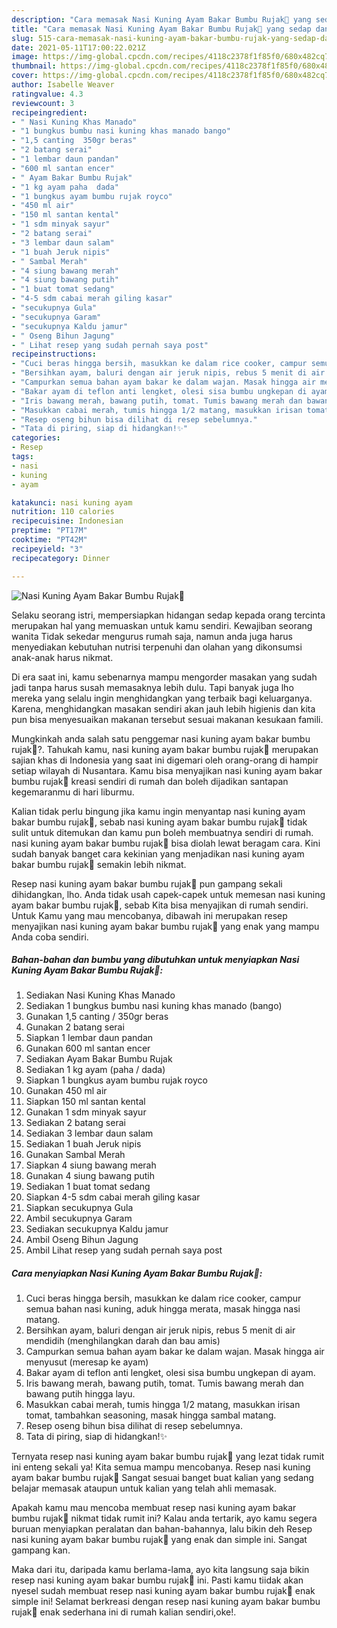 ```yaml
---
description: "Cara memasak Nasi Kuning Ayam Bakar Bumbu Rujak🍗 yang sedap dan Mudah Dibuat"
title: "Cara memasak Nasi Kuning Ayam Bakar Bumbu Rujak🍗 yang sedap dan Mudah Dibuat"
slug: 515-cara-memasak-nasi-kuning-ayam-bakar-bumbu-rujak-yang-sedap-dan-mudah-dibuat
date: 2021-05-11T17:00:22.021Z
image: https://img-global.cpcdn.com/recipes/4118c2378f1f85f0/680x482cq70/nasi-kuning-ayam-bakar-bumbu-rujak🍗-foto-resep-utama.jpg
thumbnail: https://img-global.cpcdn.com/recipes/4118c2378f1f85f0/680x482cq70/nasi-kuning-ayam-bakar-bumbu-rujak🍗-foto-resep-utama.jpg
cover: https://img-global.cpcdn.com/recipes/4118c2378f1f85f0/680x482cq70/nasi-kuning-ayam-bakar-bumbu-rujak🍗-foto-resep-utama.jpg
author: Isabelle Weaver
ratingvalue: 4.3
reviewcount: 3
recipeingredient:
- " Nasi Kuning Khas Manado"
- "1 bungkus bumbu nasi kuning khas manado bango"
- "1,5 canting  350gr beras"
- "2 batang serai"
- "1 lembar daun pandan"
- "600 ml santan encer"
- " Ayam Bakar Bumbu Rujak"
- "1 kg ayam paha  dada"
- "1 bungkus ayam bumbu rujak royco"
- "450 ml air"
- "150 ml santan kental"
- "1 sdm minyak sayur"
- "2 batang serai"
- "3 lembar daun salam"
- "1 buah Jeruk nipis"
- " Sambal Merah"
- "4 siung bawang merah"
- "4 siung bawang putih"
- "1 buat tomat sedang"
- "4-5 sdm cabai merah giling kasar"
- "secukupnya Gula"
- "secukupnya Garam"
- "secukupnya Kaldu jamur"
- " Oseng Bihun Jagung"
- " Lihat resep yang sudah pernah saya post"
recipeinstructions:
- "Cuci beras hingga bersih, masukkan ke dalam rice cooker, campur semua bahan nasi kuning, aduk hingga merata, masak hingga nasi matang."
- "Bersihkan ayam, baluri dengan air jeruk nipis, rebus 5 menit di air mendidih (menghilangkan darah dan bau amis)"
- "Campurkan semua bahan ayam bakar ke dalam wajan. Masak hingga air menyusut (meresap ke ayam)"
- "Bakar ayam di teflon anti lengket, olesi sisa bumbu ungkepan di ayam."
- "Iris bawang merah, bawang putih, tomat. Tumis bawang merah dan bawang putih hingga layu."
- "Masukkan cabai merah, tumis hingga 1/2 matang, masukkan irisan tomat, tambahkan seasoning, masak hingga sambal matang."
- "Resep oseng bihun bisa dilihat di resep sebelumnya."
- "Tata di piring, siap di hidangkan!✨"
categories:
- Resep
tags:
- nasi
- kuning
- ayam

katakunci: nasi kuning ayam 
nutrition: 110 calories
recipecuisine: Indonesian
preptime: "PT17M"
cooktime: "PT42M"
recipeyield: "3"
recipecategory: Dinner

---
```



![Nasi Kuning Ayam Bakar Bumbu Rujak🍗](https://img-global.cpcdn.com/recipes/4118c2378f1f85f0/680x482cq70/nasi-kuning-ayam-bakar-bumbu-rujak🍗-foto-resep-utama.jpg)

Selaku seorang istri, mempersiapkan hidangan sedap kepada orang tercinta merupakan hal yang memuaskan untuk kamu sendiri. Kewajiban seorang  wanita Tidak sekedar mengurus rumah saja, namun anda juga harus menyediakan kebutuhan nutrisi terpenuhi dan olahan yang dikonsumsi anak-anak harus nikmat.

Di era  saat ini, kamu sebenarnya mampu mengorder masakan yang sudah jadi tanpa harus susah memasaknya lebih dulu. Tapi banyak juga lho mereka yang selalu ingin menghidangkan yang terbaik bagi keluarganya. Karena, menghidangkan masakan sendiri akan jauh lebih higienis dan kita pun bisa menyesuaikan makanan tersebut sesuai makanan kesukaan famili. 



Mungkinkah anda salah satu penggemar nasi kuning ayam bakar bumbu rujak🍗?. Tahukah kamu, nasi kuning ayam bakar bumbu rujak🍗 merupakan sajian khas di Indonesia yang saat ini digemari oleh orang-orang di hampir setiap wilayah di Nusantara. Kamu bisa menyajikan nasi kuning ayam bakar bumbu rujak🍗 kreasi sendiri di rumah dan boleh dijadikan santapan kegemaranmu di hari liburmu.

Kalian tidak perlu bingung jika kamu ingin menyantap nasi kuning ayam bakar bumbu rujak🍗, sebab nasi kuning ayam bakar bumbu rujak🍗 tidak sulit untuk ditemukan dan kamu pun boleh membuatnya sendiri di rumah. nasi kuning ayam bakar bumbu rujak🍗 bisa diolah lewat beragam cara. Kini sudah banyak banget cara kekinian yang menjadikan nasi kuning ayam bakar bumbu rujak🍗 semakin lebih nikmat.

Resep nasi kuning ayam bakar bumbu rujak🍗 pun gampang sekali dihidangkan, lho. Anda tidak usah capek-capek untuk memesan nasi kuning ayam bakar bumbu rujak🍗, sebab Kita bisa menyajikan di rumah sendiri. Untuk Kamu yang mau mencobanya, dibawah ini merupakan resep menyajikan nasi kuning ayam bakar bumbu rujak🍗 yang enak yang mampu Anda coba sendiri.

<!--inarticleads1-->

##### Bahan-bahan dan bumbu yang dibutuhkan untuk menyiapkan Nasi Kuning Ayam Bakar Bumbu Rujak🍗:

1. Sediakan  Nasi Kuning Khas Manado
1. Sediakan 1 bungkus bumbu nasi kuning khas manado (bango)
1. Gunakan 1,5 canting / 350gr beras
1. Gunakan 2 batang serai
1. Siapkan 1 lembar daun pandan
1. Gunakan 600 ml santan encer
1. Sediakan  Ayam Bakar Bumbu Rujak
1. Sediakan 1 kg ayam (paha / dada)
1. Siapkan 1 bungkus ayam bumbu rujak royco
1. Gunakan 450 ml air
1. Siapkan 150 ml santan kental
1. Gunakan 1 sdm minyak sayur
1. Sediakan 2 batang serai
1. Sediakan 3 lembar daun salam
1. Sediakan 1 buah Jeruk nipis
1. Gunakan  Sambal Merah
1. Siapkan 4 siung bawang merah
1. Gunakan 4 siung bawang putih
1. Sediakan 1 buat tomat sedang
1. Siapkan 4-5 sdm cabai merah giling kasar
1. Siapkan secukupnya Gula
1. Ambil secukupnya Garam
1. Sediakan secukupnya Kaldu jamur
1. Ambil  Oseng Bihun Jagung
1. Ambil  Lihat resep yang sudah pernah saya post




<!--inarticleads2-->

##### Cara menyiapkan Nasi Kuning Ayam Bakar Bumbu Rujak🍗:

1. Cuci beras hingga bersih, masukkan ke dalam rice cooker, campur semua bahan nasi kuning, aduk hingga merata, masak hingga nasi matang.
1. Bersihkan ayam, baluri dengan air jeruk nipis, rebus 5 menit di air mendidih (menghilangkan darah dan bau amis)
1. Campurkan semua bahan ayam bakar ke dalam wajan. Masak hingga air menyusut (meresap ke ayam)
1. Bakar ayam di teflon anti lengket, olesi sisa bumbu ungkepan di ayam.
1. Iris bawang merah, bawang putih, tomat. Tumis bawang merah dan bawang putih hingga layu.
1. Masukkan cabai merah, tumis hingga 1/2 matang, masukkan irisan tomat, tambahkan seasoning, masak hingga sambal matang.
1. Resep oseng bihun bisa dilihat di resep sebelumnya.
1. Tata di piring, siap di hidangkan!✨




Ternyata resep nasi kuning ayam bakar bumbu rujak🍗 yang lezat tidak rumit ini enteng sekali ya! Kita semua mampu mencobanya. Resep nasi kuning ayam bakar bumbu rujak🍗 Sangat sesuai banget buat kalian yang sedang belajar memasak ataupun untuk kalian yang telah ahli memasak.

Apakah kamu mau mencoba membuat resep nasi kuning ayam bakar bumbu rujak🍗 nikmat tidak rumit ini? Kalau anda tertarik, ayo kamu segera buruan menyiapkan peralatan dan bahan-bahannya, lalu bikin deh Resep nasi kuning ayam bakar bumbu rujak🍗 yang enak dan simple ini. Sangat gampang kan. 

Maka dari itu, daripada kamu berlama-lama, ayo kita langsung saja bikin resep nasi kuning ayam bakar bumbu rujak🍗 ini. Pasti kamu tiidak akan nyesel sudah membuat resep nasi kuning ayam bakar bumbu rujak🍗 enak simple ini! Selamat berkreasi dengan resep nasi kuning ayam bakar bumbu rujak🍗 enak sederhana ini di rumah kalian sendiri,oke!.

